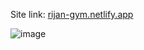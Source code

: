 Site link: [rijan-gym.netlify.app](https://rijan-gym.netlify.app/)


![image](https://user-images.githubusercontent.com/83498102/188047911-2826c82e-8302-4f38-8a92-32a8a53d7178.png)
